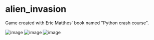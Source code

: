 # alien_invasion

Game created with Eric Matthes' book named "Python crash course".

![image](https://user-images.githubusercontent.com/74931215/160476517-9ccc03bd-74a9-4f71-b0bd-a48d37b83b2c.png)
![image](https://user-images.githubusercontent.com/74931215/160476546-8e9f25af-ed44-4028-bc19-dd44f07f245e.png)
![image](https://user-images.githubusercontent.com/74931215/160476570-6d3b07c6-c0b8-4cea-a1fd-db8f945d6255.png)
